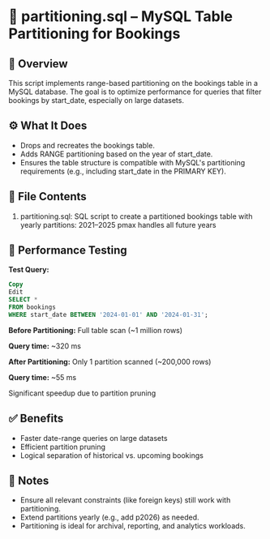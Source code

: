 # 📁 partitioning.sql – MySQL Table Partitioning for Bookings
## 📌 Overview
This script implements range-based partitioning on the bookings table in a MySQL database. The goal is to optimize performance for queries that filter bookings by start_date, especially on large datasets.

## ⚙️ What It Does
- Drops and recreates the bookings table.
- Adds RANGE partitioning based on the year of start_date.
- Ensures the table structure is compatible with MySQL's partitioning requirements (e.g., including start_date in the PRIMARY KEY).

## 📄 File Contents
1. partitioning.sql:
SQL script to create a partitioned bookings table with yearly partitions:
2021–2025 pmax handles all future years

## 🧪 Performance Testing
**Test Query:**
```sql
Copy
Edit
SELECT *
FROM bookings
WHERE start_date BETWEEN '2024-01-01' AND '2024-01-31';
```

**Before Partitioning:**
Full table scan (~1 million rows)

**Query time:** ~320 ms

**After Partitioning:**
Only 1 partition scanned (~200,000 rows)

**Query time:** ~55 ms

Significant speedup due to partition pruning

## ✅ Benefits
- Faster date-range queries on large datasets
- Efficient partition pruning
- Logical separation of historical vs. upcoming bookings

## 🔎 Notes
- Ensure all relevant constraints (like foreign keys) still work with partitioning.
- Extend partitions yearly (e.g., add p2026) as needed.
- Partitioning is ideal for archival, reporting, and analytics workloads.

